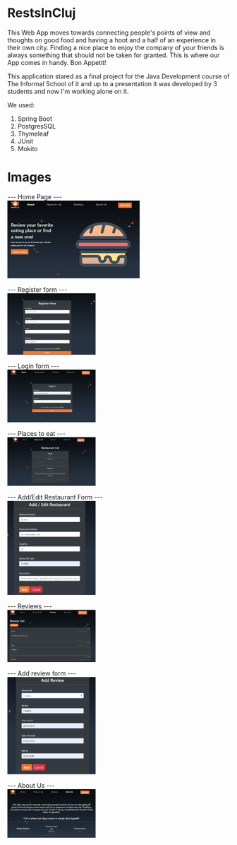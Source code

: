 

# RestsInCluj  

This Web App moves towards connecting people's points of view and thoughts on good food and having a hoot and a half of an experience in their own city. Finding a nice place to enjoy the company of your friends is always something that should not be taken for granted.
                                    This is where our App comes in handy. Bon Appetit!
                                    
This application stared as a final project for the Java Development course of The Informal School of it and up to a presentation it was developed by 3 students and now I'm working alone on it.

We used:
1. Spring Boot
2. PostgresSQL
3. Thymeleaf
4. JUnit
5. Mokito

# Images

  --- Home Page ---       
<img src="Images/HomePage.PNG" width="300">


 --- Register form ---    
<img src="Images/RegisterForm.PNG" width="200">
  
     
 --- Login form ---    
<img src="Images/SignInForm.PNG" width="200">
  
  
  --- Places to eat ---     
<img src="Images/PlacesToEat.PNG" width="200">


  --- Add/Edit Restaurant Form ---    
<img src="Images/Add,EditRestaurantForm.PNG" width="200">


  --- Reviews ---     
<img src="Images/ReviewsPage.PNG" width="200">


  --- Add review form ---    
<img src="Images/AddReviewForm.PNG" width="200">


  --- About Us ---    
<img src="Images/AboutUsPage.PNG" width="200">
